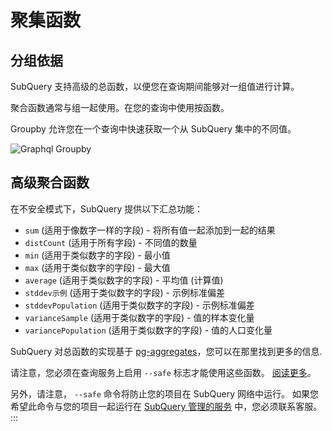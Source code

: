 # 聚集函数

## 分组依据

SubQuery 支持高级的总函数，以便您在查询期间能够对一组值进行计算。

聚合函数通常与组一起使用。在您的查询中使用按函数。

Groupby 允许您在一个查询中快速获取一个从 SubQuery 集中的不同值。

![Graphql Groupby](/assets/img/graphql_aggregation.png)

## 高级聚合函数

在不安全模式下，SubQuery 提供以下汇总功能：

- `sum` (适用于像数字一样的字段) - 将所有值一起添加到一起的结果
- `distCount` (适用于所有字段) - 不同值的数量
- `min` (适用于类似数字的字段) - 最小值
- `max` (适用于类似数字的字段) - 最大值
- `average` (适用于类似数字的字段) - 平均值 (计算值)
- `stddev示例` (适用于类似数字的字段) - 示例标准偏差
- `stddevPopulation` (适用于类似数字的字段) - 示例标准偏差
- `varianceSample` (适用于类似数字的字段) - 值的样本变化量
- `variancePopulation` (适用于类似数字的字段) - 值的人口变化量

SubQuery 对总函数的实现基于 [pg-aggregates](https://github.com/graphile/pg-aggregates)，您可以在那里找到更多的信息.

请注意，您必须在查询服务上启用 `--safe` 标志才能使用这些函数。 [阅读更多](./references.md#unsafe-query-service)。

另外，请注意， `--safe` 命令将防止您的项目在 SubQuery 网络中运行。 如果您希望此命令与您的项目一起运行在 [SubQuery 管理的服务](https://project.subquery.network) 中，您必须联系客服。 :::
